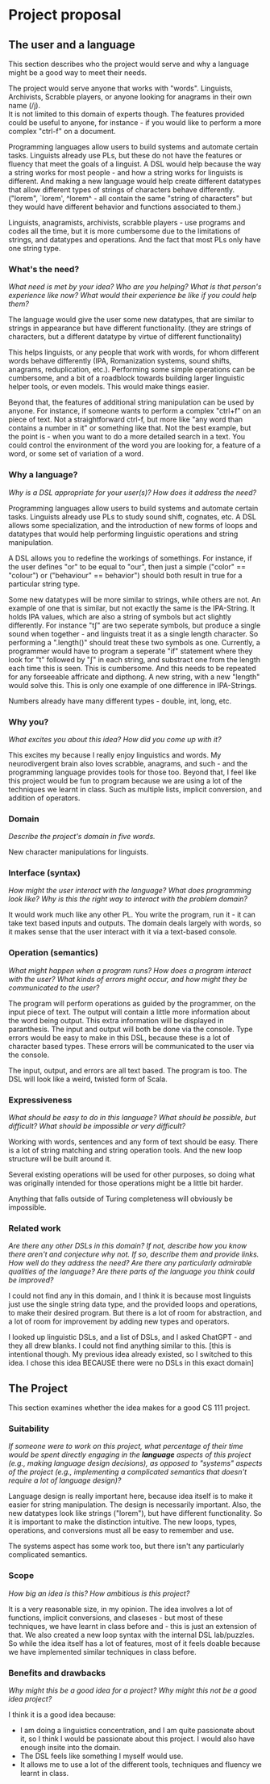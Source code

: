 # Project proposal

## The user and a language

This section describes who the project would serve and why a language might be a
good way to meet their needs.

The project would serve anyone that works with "words". Linguists, Archivists, Scrabble players, or anyone looking for anagrams in their own name (/j).  
It is not limited to this domain of experts though. The features provided could be useful to anyone, for instance - if you would like to perform a more complex "ctrl-f" on a document. 

Programming languages allow users to build systems and automate certain tasks. Linguists already use PLs, but these do not have the features or fluency that meet the goals of a linguist. A DSL would help because the way a string works for most people - and how a string works for linguists is different. And making a new language would help create different datatypes that allow different types of strings of characters behave differently. ("lorem", `lorem', ^lorem^ - all contain the same "string of characters" but they would have different behavior and functions associated to them.)

Linguists, anagramists, archivists, scrabble players - use programs and codes all the time, but it is more cumbersome due to the limitations of strings, and datatypes and operations. And the fact that most PLs only have one string type. 


### What's the need?

_What need is met by your idea? Who are you helping? What is that person's
experience like now? What would their experience be like if you could help
them?_

The language would give the user some new datatypes, that are similar to strings in appearance but have different functionality. (they are strings of characters, but a different datatype by virtue of different functionality)

This helps linguists, or any people that work with words, for whom different words behave differently (IPA, Romanization systems, sound shifts, anagrams, reduplication, etc.). 
Performing some simple operations can be cumbersome, and a bit of a roadblock towards building larger linguistic helper tools, or even models. This would make things easier. 

Beyond that, the features of additional string manipulation can be used by anyone. For instance, if someone wants to perform a complex "ctrl+f" on an piece of text. Not a straightforward ctrl-f, but more like "any word than contains a number in it" or something like that. Not the best example, but the point is - when you want to do a more detailed search in a text. You could control the environment of the word you are looking for, a feature of a word, or some set of variation of a word.


### Why a language?

_Why is a DSL appropriate for your user(s)? How does it address the need?_

Programming languages allow users to build systems and automate certain tasks. Linguists already use PLs to study sound shift, cognates, etc. A DSL allows some specialization, and the introduction of new forms of loops and datatypes that would help performing linguistic operations and string manipulation.

A DSL allows you to redefine the workings of somethings. For instance, if the user defines "or" to be equal to "our", then just a simple 
("color" == "colour") or ("behaviour" == behavior") should both result in true for a particular string type. 

Some new datatypes will be more similar to strings, while others are not. An example of one that is similar, but not exactly the same is the IPA-String. It holds IPA values, which are also a string of symbols but act slightly differently. For instance "tʃ" are two seperate symbols, but produce a single sound when together - and linguists treat it as a single length character. So performing a ".length()" should treat these two symbols as one. Currently, a programmer would have to program a seperate "if" statement where they look for "t" followed by "ʃ" in each string, and substract one from the length each time this is seen. This is cumbersome. And this needs to be repeated for any forseeable affricate and dipthong. A new string, with a new "length" would solve this. This is only one example of one difference in IPA-Strings.

Numbers already have many different types - double, int, long, etc.

### Why you?

_What excites you about this idea? How did you come up with it?_

This excites my because I really enjoy linguistics and words.  My neurodivergent brain also loves scrabble, anagrams, and such - and the programming language provides tools for those too. Beyond that, I feel like this project would be fun to program because we are using a lot of the techniques we learnt in class. Such as multiple lists, implicit conversion, and addition of operators. 


### Domain

_Describe the project's domain in five words._

New character manipulations for linguists.

### Interface (syntax)

_How might the user interact with the language? What does programming look
like? Why is this the right way to interact with the problem domain?_

It would work much like any other PL. You write the program, run it - it can take text based inputs and outputs. The domain deals largely with words, so it makes sense that the user interact with it via a text-based console.

### Operation (semantics)

_What might happen when a program runs? How does a program interact with the
user? What kinds of errors might occur, and how might they be communicated to
the user?_

The program will perform operations as guided by the programmer, on the input piece of text. The output will contain a little more information about the word being output. This extra information will be displayed in paranthesis. The input and output will both be done via the console. 
Type errors would be easy to make in this DSL, because these is a lot of character based types. These errors will be communicated to the user via the console. 

The input, output, and errors are all text based. The program is too. The DSL will look like a weird, twisted form of Scala. 

### Expressiveness

_What should be easy to do in this language? What should be possible, but
difficult? What should be impossible or very difficult?_

Working with words, sentences and any form of text should be easy. There is a lot of string matching and string operation tools. And the new loop structure will be built around it. 

Several existing operations will be used for other purposes, so doing what was originally intended for those operations might be a little bit harder. 

Anything that falls outside of Turing completeness will obviously be impossible.

### Related work

_Are there any other DSLs in this domain? If not, describe how you know there
aren't and conjecture why not. If so, describe them and provide links. How well
do they address the need? Are there any particularly admirable qualities of the
language? Are there parts of the language you think could be improved?_

I could not find any in this domain, and I think it is because most linguists just use the single string data type, and the provided loops and operations, to make their desired program. But there is a lot of room for abstraction, and a lot of room for improvement by adding new types and operators. 

I looked up linguistic DSLs, and a list of DSLs, and I asked ChatGPT - and they all drew blanks. I could not find anything similar to this. [this is intentional though. My previous idea already existed, so I switched to this idea. I chose this idea BECAUSE there were no DSLs in this exact domain]

## The Project

This section examines whether the idea makes for a good CS 111 project.

### Suitability

_If someone were to work on this project, what percentage of their time would be
spent directly engaging in the **language** aspects of this project (e.g.,
making language design decisions), as opposed to "systems" aspects of the
project (e.g., implementing a complicated semantics that doesn't require a lot
of language design)?_

Language design is really important here, because idea itself is to make it easier for string manipulation. The design is necessarily important. Also, the new datatypes look like strings ("lorem"), but have different functionality. So it is important to make the distinction intuitive. The new loops, types, operations, and conversions must all be easy to remember and use. 

The systems aspect has some work too, but there isn't any particularly complicated semantics. 

### Scope

_How big an idea is this? How ambitious is this project?_

It is a very reasonable size, in my opinion. The idea involves a lot of functions, implicit conversions, and claseses - but most of these techniques, we have learnt in class before and - this is just an extension of that. We also created a new loop syntax with the internal DSL lab/puzzles. So while the idea itself has a lot of features, most of it feels doable because we have implemented similar techniques in class before.  

### Benefits and drawbacks

_Why might this be a good idea for a project? Why might this not be a good idea
project?_

I think it is a good idea because: 

- I am doing a linguistics concentration, and I am quite passionate about it, so I think I would be passionate about this project. I would also have enough insite into the domain. 
- The DSL feels like something I myself would use.
- It allows me to use a lot of the different tools, techniques and fluency we learnt in class. 
